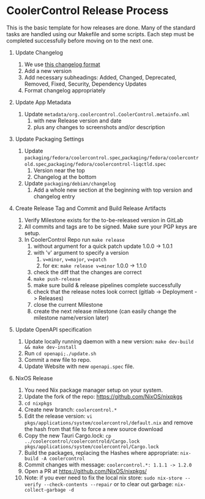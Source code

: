 # CoolerControl Release Process

This is the basic template for how releases are done. Many of the standard tasks are handled using
our Makefile and some scripts. Each step must be completed successfully before moving on to the next
one.

1. Update Changelog

   1. We use [this changelog format](https://keepachangelog.com/en/1.0.0/)
   2. Add a new version
   3. Add necessary subheadings: Added, Changed, Deprecated, Removed, Fixed, Security, Dependency
      Updates
   4. Format changelog appropriately

2. Update App Metadata

   1. Update `metadata/org.coolercontrol.CoolerControl.metainfo.xml`
      1. with new Release version and date
      2. plus any changes to screenshots and/or description

3. Update Packaging Settings

   1. Update
      `packaging/fedora/coolercontrol.spec`,`packaging/fedora/coolercontrold.spec`,`packaging/fedora/coolercontrol-liqctld.spec`
      1. Version near the top
      2. Changelog at the bottom
   2. Update `packaging/debian/changelog`
      1. Add a whole new section at the beginning with top version and changelog entry

4. Create Release Tag and Commit and Build Release Artifacts

   1. Verify Milestone exists for the to-be-released version in GitLab
   2. All commits and tags are to be signed. Make sure your PGP keys are setup.
   3. In CoolerControl Repo run `make release`
      1. without argument for a quick patch update 1.0.0 -> 1.0.1
      2. with 'v' argument to specify a version
         1. `v=minor`, `v=major`, `v=patch`
         2. for ex: `make release v=minor` 1.0.0 -> 1.1.0
      3. check the diff that the changes are correct
      4. `make push-release`
      5. make sure build & release pipelines complete successfully
      6. check that the release notes look correct (gitlab -> Deployment -> Releases)
      7. close the current Milestone
      8. create the next release milestone (can easily change the milestone name/version later)

5. Update OpenAPI specification

   1. Update locally running daemon with a new version: `make dev-build && make dev-install`
   2. Run `cd openapi;./update.sh`
   3. Commit a new file to repo.
   4. Update Website with new `openapi.spec` file.

6. NixOS Release

   1. You need Nix package manager setup on your system.
   2. Update the fork of the repo: https://github.com/NixOS/nixpkgs
   3. `cd nixpkgs`
   4. Create new branch: `coolercontrol.*`
   5. Edit the release version: `vi pkgs/applications/system/coolercontrol/default.nix` and remove
      the hash from that file to force a new source download
   6. Copy the new Tauri Cargo.lock:
      `cp ../coolercontrol/coolercontrold/Cargo.lock pkgs/applications/system/coolercontrol/Cargo.lock`
   7. Build the packages, replacing the Hashes where appropriate: `nix-build -A coolercontrol`
   8. Commit changes with message: `coolercontrol.*: 1.1.1 -> 1.2.0`
   9. Open a PR at https://github.com/NixOS/nixpkgs/
   10. Note: if you ever need to fix the local nix store:
       `sudo nix-store --verify --check-contents --repair` or to clear out garbage:
       `nix-collect-garbage -d`

<!--Test-->
